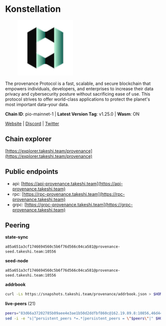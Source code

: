 # Konstellation

<figure><img src="https://github.com/takeshi-val/Logo/raw/main/provenance.png" alt=""><figcaption></figcaption></figure>

The provenance Protocol is a fast, scalable, and secure blockchain that empowers individuals, developers, and enterprises to increase their data privacy and cybersecurity posture without sacrificing ease of use. This protocol strives to offer world-class applications to protect the planet's most important data–your data.

**Chain ID**: pio-mainnet-1 | **Latest Version Tag**: v1.25.0 | **Wasm**: ON

[Website](https://provenance.io) | [Discord](https://discord.gg/kNZC8nwCFP) | [Twitter](https://twitter.com/provenancefdn)

## Chain explorer

[https://explorer.takeshi.team/provenance](https://explorer.takeshi.team/provenance)

## Public endpoints

* api: [https://api-provenance.takeshi.team](https://api-provenance.takeshi.team)
* rpc: [https://rpc-provenance.takeshi.team](https://rpc-provenance.takeshi.team)
* grpc: [https://grpc-provenance.takeshi.team](https://grpc-provenance.takeshi.team)

## Peering

**state-sync**

```
a85a651a3cf1746694560c5b6f76d566c04ca581@provenance-seed.takeshi.team:10556
```

**seed-node**

```
a85a651a3cf1746694560c5b6f76d566c04ca581@provenance-seed.takeshi.team:10556
```

**addrbook**

```bash
curl -Ls https://snapshots.takeshi.team/provenance/addrbook.json > $HOME/.provenance/config/addrbook.json
```

**live-peers** (21)

```bash
peers="83d66a37202785b09aee4e3ae1b50d2ddfbf860c@162.19.89.8:10856,46d4495643f2579573a61e181a88de3b8f0acc4f@2.139.23.24:36656,5745d29dd5b49009f405e21913a474a23f1e40ec@131.153.57.226:43656,d9bfa29e0cf9c4ce0cc9c26d98e5d97228f93b0b@65.109.88.38:37656,11c23c5341d0ac69f9ebb3be9afa7fe0e134ece0@94.79.54.137:28656,ff94a29e02de8369faf37c76d3c97684bbd51bd6@185.16.38.165:17556,399068f8371dce4ae5d7cd7da2c965e765e68f4b@65.108.238.102:17556,0985977a794b298e7ef990fe344d572c60c453b1@172.105.72.158:26656,dd3cab79ffae0aed4f519503b66e9403c69eeb14@85.237.193.101:25565,d39fecbc409541de13fa644d90066d4dabe08262@95.165.89.222:24475,ebc272824924ea1a27ea3183dd0b9ba713494f83@95.214.52.139:26906,ff7ab7fdac43752163f141809b61c67eba837cb4@65.108.97.58:37656,9bcaee1ad957fa75f60a6dd9d8870e53220794a9@104.37.187.214:60756,0faa7f1099de2e02deebe09fcb52863056333265@144.202.72.17:26616,039a1c4f438c1ecc2dd901e7316d16fdafadfdab@104.193.254.36:27656,e08efc0b0e15e4d8eacf0f4ed5e52f6e9bdc312d@144.76.97.251:36156,26b6255375a592c3b0664bd474a6975f468c3785@88.99.164.158:11126,c2842c76779913e05fa4256e3caab852e1782951@202.61.194.254:60756,a79da224ad9d4501dbf1d547986ebec55d56b951@135.181.128.114:17556,7adbbe1a5f867a0befcf1fd94f395dd8257d718f@73.40.151.121:57656,289c3e984194ac2ccaa74e201147010648e90970@195.3.223.108:26656"
sed -i -e "s|^persistent_peers *=.*|persistent_peers = \"$peers\"|" $HOME/.provenance/config/config.toml
```
